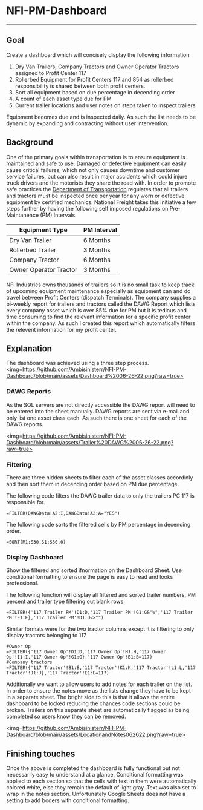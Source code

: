 # NFI-PM-Dashboard
----
## Goal

Create a dashboard which will concisely display the following information

1) Dry Van Trailers, Company Tractors and Owner Operator Tractors assigned to Profit Center 117
2) Rollerbed Equipment for Profit Centers 117 and 854 as rollerbed responsibility is shared between both profit centers.
3) Sort all equipment based on due percentage in decending order
4) A count of each asset type due for PM
5) Current trailer locations and user notes on steps taken to inspect trailers

Equipment becomes due and is inspected daily. As such the list needs to be dynamic by expanding and contracting without user intervention.

## Background

One of the primary goals within transportation is to ensure equipment is maintained and safe to use. Damaged or defective equipment can easily cause critical failures, which not only causes downtime and customer service failures, but can also result in major accidents which could injure truck drivers and the motorists they share the road with. In order to promote safe practices the <a href="https://www.transportation.gov/">Department of Transportation</a> regulates that all trailers and tractors must be inspected once per year for any worn or defective equipment by certified mechanics. National Freight takes this initiative a few steps further by having the following self imposed regulations on Pre-Maintanence (PM) Intervals.

| Equipment Type | PM Interval |
| -------------- | ------------------- |
| Dry Van Trailer | 6 Months |
| Rollerbed Trailer | 3 Months |
| Company Tractor | 6 Months |
| Owner Operator Tractor | 3 Months |

NFI Industries owns thousands of trailers so it is no small task to keep track of upcoming equipment maintenance especially as equipment can and do travel between Profit Centers (dispatch Terminals). The company supplies a bi-weekly report for trailers and tractors called the DAWG Report which lists every company asset which is over 85% due for PM but it is tedious and time consuming to find the relevant information for a specific profit center within the company. As such I created this report which automatically filters the relevent information for my profit center.

## Explanation

The dashboard was achieved using a three step process.
<img=https://github.com/Ambisinisterr/NFI-PM-Dashboard/blob/main/assets/Dashboard%2006-26-22.png?raw=true>

### DAWG Reports
As the SQL servers are not directly accessible the DAWG report will need to be entered into the sheet manually. DAWG reports are sent via e-mail and only list one asset class each. As such there is one sheet for each of the DAWG reports.

<img=https://github.com/Ambisinisterr/NFI-PM-Dashboard/blob/main/assets/Trailer%20DAWG%2006-26-22.png?raw=true>

### Filtering
There are three hidden sheets to filter each of the asset classes accordinly and then sort them in decending order based on PM due percentage.

The following code filters the DAWG trailer data to only the trailers PC 117 is responsible for.
```
=FILTER(DAWGData!A2:I,DAWGData!A2:A="YES")
```
The following code sorts the filtered cells by PM percentage in decending order.
```
=SORT(M1:S30,S1:S30,0)
```

### Display Dashboard
Show the filtered and sorted ifnormation on the Dashboard Sheet. Use conditional formatting to ensure the page is easy to read and looks professional.

The following function will display all filtered and sorted trailer numbers, PM percent and trailer type filtering out blank rows.
```
=FILTER({'117 Trailer PM'!D1:D,'117 Trailer PM'!G1:G&"%",'117 Trailer PM'!E1:E},'117 Trailer PM'!D1:D<>"")
```

Similar formats were for the two tractor columns except it is filtering to only display tractors belonging to 117
```
#Owner Op
=FILTER({'117 Owner Op'!D1:D,'117 Owner Op'!H1:H,'117 Owner Op'!I1:I,'117 Owner Op'!G1:G},'117 Owner Op'!B1:B=117)
#Company tractors
=FILTER({'117 Tractor'!B1:B,'117 Tractor'!K1:K,'117 Tractor'!L1:L,'117 Tractor'!J1:J},'117 Tractor'!E1:E=117)
```

Additionally we want to allow users to add notes for each trailer on the list. In order to ensure the notes move as the lists change they have to be kept in a separate sheet. The bright side to this is that it allows the entire dashboard to be locked reducing the chances code sections could be broken. Trailers on this separate sheet are automatically flagged as being completed so users know they can be removed.

<img=https://github.com/Ambisinisterr/NFI-PM-Dashboard/blob/main/assets/LocationandNotes062622.png?raw=true>

## Finishing touches
Once the above is completed the dashboard is fully functional but not necessarily easy to understand at a glance. Conditional formatting was applied to each section so that the cells with text in them were automatically colored white, else they remain the default of light gray. Text was also set to wrap in the notes section. Unfortunately Google Sheets does not have a setting to add boders with conditional formatting.
